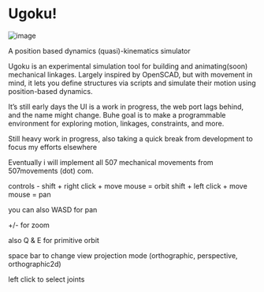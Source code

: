 # Ugoku!
![image](https://github.com/user-attachments/assets/f80459c9-fc30-4e08-8b0d-ae350a0d9bce)

A position based dynamics (quasi)-kinematics simulator

Ugoku is an experimental simulation tool for building and animating(soon) mechanical linkages. Largely inspired by OpenSCAD, but with movement in mind, it lets you define structures via scripts and simulate their motion using position-based dynamics.

It’s still early days  the UI is a work in progress, the web port lags behind, and the name might change. Buhe goal is to make a programmable environment for exploring motion, linkages, constraints, and more.

Still heavy work in progress, also taking a quick break from development to focus my efforts elsewhere

Eventually i will implement all 507 mechanical movements from 507movements (dot) com.




controls -
shift + right click + move mouse = orbit
shift + left click + move mouse = pan

you can also WASD for pan

+/- for zoom

also Q & E for primitive orbit 

space bar to change view projection mode (orthographic, perspective, orthographic2d)

left click to select joints
